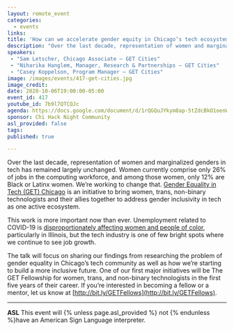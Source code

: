 ```yaml
---
layout: remote_event
categories:
  - events
links: 
title: 'How can we accelerate gender equity in Chicago’s tech ecosystem?'
description: "Over the last decade, representation of women and marginalized genders in tech has remained largely unchanged. Women currently comprise only 26% of jobs in the computing workforce, and among those women, only 12% are Black or Latinx women. We’re working to change that. Gender Equality in Tech (GET) Chicago is an initiative to bring women, trans, non-binary technologists and their allies together to address gender inclusivity in tech as one active ecosystem."
speakers:
 - "Sam Letscher, Chicago Associate — GET Cities"
 - "Niharika Hanglem, Manager, Research & Partnerships — GET Cities"
 - "Casey Koppelson, Program Manager — GET Cities"
image: /images/events/417-get-cities.jpg
image_credit:
date: 2020-10-06T19:00:00-05:00
event_id: 417
youtube_id: 7b9l7QTCOJc
agenda: https://docs.google.com/document/d/1rQGQuJYkym8ap-5tZdcBkO1oenWJRykfVTRbFXOHk44/edit?usp=sharing
sponsor: Chi Hack Night Community
asl_provided: false
tags: 
published: true

---
```


Over the last decade, representation of women and marginalized genders in tech has remained largely unchanged. Women currently comprise only 26% of jobs in the computing workforce, and among those women, only 12% are Black or Latinx women. We’re working to change that. [Gender Equality in Tech (GET) Chicago](https://www.getcities.org/chicago/) is an initiative to bring women, trans, non-binary technologists and their allies together to address gender inclusivity in tech as one active ecosystem. 

This work is more important now than ever.  Unemployment related to COVID-19 is [disproportionately affecting women and people of color](https://www.chicagotribune.com/coronavirus/ct-coronavirus-chicago-economy-six-months-20200917-ao6ngj2e5janndwjsfbkbmzss4-story.html), particularly in Illinois, but the tech industry is one of few bright spots where we continue to see job growth. 

The talk will focus on sharing our findings from researching the problem of gender equality in Chicago’s tech community as well as how we’re starting to build a more inclusive future. One of our first major initiatives will be The GET Fellowship for women, trans, and non-binary technologists in the first five years of their career. If you’re interested in becoming a fellow or a mentor, let us know at [http://bit.ly/GETFellows](http://bit.ly/GETFellows). 

---

**ASL** This event will {% unless page.asl_provided %} not {% endunless %}have an American Sign Language interpreter.
